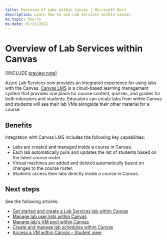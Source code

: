 ```yaml
---
title: Overview of Labs within Canvas | Microsoft Docs
description: Learn how to use Lab Services within Canvas.
ms.topic: how-to
ms.date: 01/22/2022
---
```


# Overview of Lab Services within Canvas
 
[!INCLUDE [preview note](./includes/lab-services-new-update-focused-article.md)]

Azure Lab Services now provides an integrated experience for using labs with the Canvas. [Canvas LMS](https://www.instructure.com/canvas) is a cloud-based learning management system that provides one place for course content, quizzes, and grades for both educators and students. Educators can create labs from within Canvas and students will see their lab VMs alongside their other material for a course.

## Benefits

Integration with Canvas LMS includes the following key capabilities:

- Labs are created and managed inside a course in Canvas.
- Each lab automatically pulls and updates the list of students based on the latest course roster.
- Virtual machines are added and deleted automatically based on changes to the course roster.
- Students access their labs directly inside a course in Canvas.

## Next steps

See the following articles:

- [Get started and create a Lab Services lab within Canvas](how-to-get-started-create-lab-within-canvas.md)
- [Manage lab user lists within Canvas](how-to-manage-user-lists-within-canvas.md)
- [Manage lab's VM pool within Canvas](how-to-manage-vm-pool-within-canvas.md)
- [Create and manage lab schedules within Canvas](how-to-create-schedules-within-canvas.md)
- [Access a VM within Canvas – Student view](how-to-access-vm-for-students-within-canvas.md)
